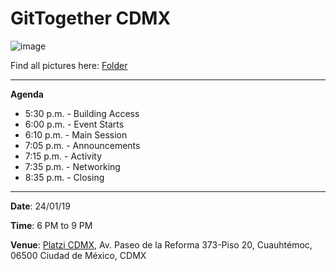 # GitTogether CDMX

![image](./assets/GitTogetherCDMX_Official_240119.jpeg)

Find all pictures here: [Folder](./assets/)

-----------

**Agenda**

- 5:30 p.m. - Building Access
- 6:00 p.m. - Event Starts
- 6:10 p.m. - Main Session
- 7:05 p.m. - Announcements
- 7:15 p.m. - Activity
- 7:35 p.m. - Networking
- 8:35 p.m. - Closing

-----------

**Date**: 24/01/19

**Time**: 6 PM to 9 PM 

**Venue**: [Platzi CDMX](https://maps.app.goo.gl/8AxDg6wCKLrgP5Vi7), Av. Paseo de la Reforma 373-Piso 20, Cuauhtémoc, 06500 Ciudad de México, CDMX
